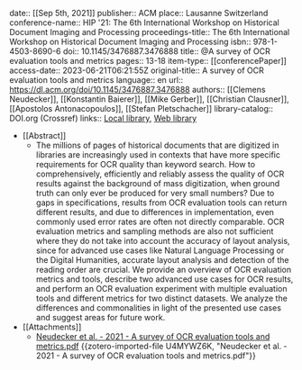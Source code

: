 date:: [[Sep 5th, 2021]]
publisher:: ACM
place:: Lausanne Switzerland
conference-name:: HIP '21: The 6th International Workshop on Historical Document Imaging and Processing
proceedings-title:: The 6th International Workshop on Historical Document Imaging and Processing
isbn:: 978-1-4503-8690-6
doi:: 10.1145/3476887.3476888
title:: @A survey of OCR evaluation tools and metrics
pages:: 13-18
item-type:: [[conferencePaper]]
access-date:: 2023-06-21T06:21:55Z
original-title:: A survey of OCR evaluation tools and metrics
language:: en
url:: https://dl.acm.org/doi/10.1145/3476887.3476888
authors:: [[Clemens Neudecker]], [[Konstantin Baierer]], [[Mike Gerber]], [[Christian Clausner]], [[Apostolos Antonacopoulos]], [[Stefan Pletschacher]]
library-catalog:: DOI.org (Crossref)
links:: [Local library](zotero://select/groups/2386895/items/SCKVUZ2N), [Web library](https://www.zotero.org/groups/2386895/items/SCKVUZ2N)

- [[Abstract]]
	- The millions of pages of historical documents that are digitized in libraries are increasingly used in contexts that have more specific requirements for OCR quality than keyword search. How to comprehensively, efficiently and reliably assess the quality of OCR results against the background of mass digitization, when ground truth can only ever be produced for very small numbers? Due to gaps in specifications, results from OCR evaluation tools can return different results, and due to differences in implementation, even commonly used error rates are often not directly comparable. OCR evaluation metrics and sampling methods are also not sufficient where they do not take into account the accuracy of layout analysis, since for advanced use cases like Natural Language Processing or the Digital Humanities, accurate layout analysis and detection of the reading order are crucial. We provide an overview of OCR evaluation metrics and tools, describe two advanced use cases for OCR results, and perform an OCR evaluation experiment with multiple evaluation tools and different metrics for two distinct datasets. We analyze the differences and commonalities in light of the presented use cases and suggest areas for future work.
- [[Attachments]]
	- [Neudecker et al. - 2021 - A survey of OCR evaluation tools and metrics.pdf](https://primaresearch.org/www/assets/papers/HIP21_CNeudecker_OcrEvalSurvey.pdf) {{zotero-imported-file U4MYWZ6K, "Neudecker et al. - 2021 - A survey of OCR evaluation tools and metrics.pdf"}}